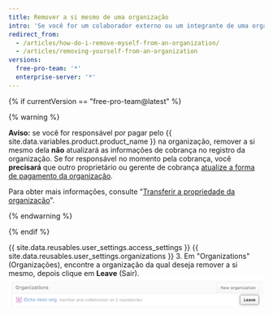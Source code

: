 ```yaml
---
title: Remover a si mesmo de uma organização
intro: 'Se você for um colaborador externo ou um integrante de uma organização, poderá sair da organização a qualquer momento.'
redirect_from:
  - /articles/how-do-i-remove-myself-from-an-organization/
  - /articles/removing-yourself-from-an-organization
versions:
  free-pro-team: '*'
  enterprise-server: '*'
---
```


{% if currentVersion == "free-pro-team@latest" %}

{% warning %}

**Aviso:** se você for responsável por pagar pelo {{ site.data.variables.product.product_name }} na organização, remover a si mesmo dela **não** atualizará as informações de cobrança no registro da organização. Se for responsável no momento pela cobrança, você **precisará** que outro proprietário ou gerente de cobrança [atualize a forma de pagamento da organização](/articles/adding-or-editing-a-payment-method).

Para obter mais informações, consulte "[Transferir a propriedade da organização](/articles/transferring-organization-ownership)".

{% endwarning %}

{% endif %}

{{ site.data.reusables.user_settings.access_settings }}
{{ site.data.reusables.user_settings.organizations }}
3. Em "Organizations" (Organizações), encontre a organização da qual deseja remover a si mesmo, depois clique em **Leave** (Sair). ![Botão Leave organization (Sair da organização) mostrando as funções](/assets/images/help/organizations/context-leave-organization-with-roles-shown.png)
